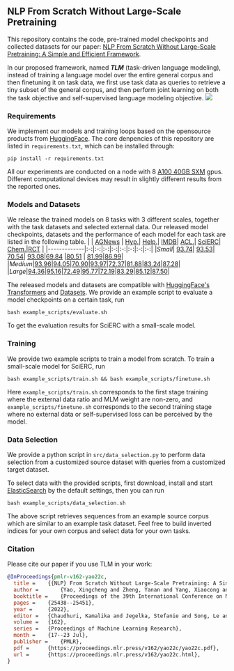 ## NLP From Scratch Without Large-Scale Pretraining
This repository contains the code, pre-trained model checkpoints and collected datasets for our paper: [NLP From Scratch Without Large-Scale Pretraining: A Simple and Efficient Framework](https://arxiv.org/abs/2111.04130). 

In our proposed framework, named ***TLM*** (task-driven language modeling), instead of training a language model over the entire general corpus and then finetuning it on task data, we first use task data as queries to retrieve a tiny subset of the general corpus, and then perform joint learning on both the task objective and self-supervised language modeling objective. 
![](./fig/framework.png)

### Requirements
We implement our models and training loops based on the opensource products from [HuggingFace](https://huggingface.co/). The core denpencies of this repository are listed in `requirements.txt`, which can be installed through:
```
pip install -r requirements.txt
```
All our experiments are conducted on a node with 8 [A100 40GB SXM](https://www.nvidia.cn/data-center/a100/) gpus. Different computational devices may result in slightly different results from the reported ones.

### Models and Datasets

We release the trained models on 8 tasks with 3 different scales, together with the task datasets and selected external data. Our released model checkpoints, datasets and the performance of each model for each task are listed in the following table.
| | [AGNews](https://huggingface.co/datasets/yxchar/ag-tlm) | [Hyp.](https://huggingface.co/datasets/yxchar/hyp-tlm)| [Help.](https://huggingface.co/datasets/yxchar/amazon-tlm)| [IMDB](https://huggingface.co/datasets/yxchar/imdb-tlm)| [ACL.](https://huggingface.co/datasets/yxchar/citation_intent-tlm)| [SciERC](https://huggingface.co/datasets/yxchar/sciie-tlm)| [Chem.](https://huggingface.co/datasets/yxchar/chemprot-tlm)|[RCT](https://huggingface.co/datasets/yxchar/rct-20k-tlm) |
|-------------|:-:|:-:|:-:|:-:|:-:|:-:|:-:|:-:|
|*Small*| [93.74](https://huggingface.co/yxchar/tlm-ag-small-scale)| [93.53](https://huggingface.co/yxchar/tlm-hyp-small-scale)| [70.54](https://huggingface.co/yxchar/tlm-amazon-small-scale)| [93.08](https://huggingface.co/yxchar/tlm-imdb-small-scale)|[69.84](https://huggingface.co/yxchar/tlm-citation_intent-small-scale) |[80.51](https://huggingface.co/yxchar/tlm-sciie-small-scale) | [81.99](https://huggingface.co/yxchar/tlm-chemprot-small-scale)|[86.99](https://huggingface.co/yxchar/tlm-rct-20k-small-scale)|
|*Medium*|[93.96](https://huggingface.co/yxchar/tlm-ag-medium-scale)|[94.05](https://huggingface.co/yxchar/tlm-hyp-medium-scale)|[70.90](https://huggingface.co/yxchar/tlm-amazon-medium-scale)|[93.97](https://huggingface.co/yxchar/tlm-imdb-medium-scale)|[72.37](https://huggingface.co/yxchar/tlm-citation_intent-medium-scale)|[81.88](https://huggingface.co/yxchar/tlm-sciie-medium-scale)|[83.24](https://huggingface.co/yxchar/tlm-chemprot-medium-scale)|[87.28](https://huggingface.co/yxchar/tlm-rct-20k-medium-scale)|
|*Large*|[94.36](https://huggingface.co/yxchar/tlm-ag-large-scale)|[95.16](https://huggingface.co/yxchar/tlm-hyp-large-scale)|[72.49](https://huggingface.co/yxchar/tlm-amazon-large-scale)|[95.77](https://huggingface.co/yxchar/tlm-imdb-medium-scale)|[72.19](https://huggingface.co/yxchar/tlm-citation_intent-large-scale)|[83.29](https://huggingface.co/yxchar/tlm-sciie-large-scale)|[85.12](https://huggingface.co/yxchar/tlm-chemprot-large-scale)|[87.50](https://huggingface.co/yxchar/tlm-rct-20k-large-scale)|

The released models and datasets are compatible with [HuggingFace's Transformers](https://huggingface.co/transformers/) and [Datasets](https://huggingface.co/docs/datasets/index.html). We provide an example script to evaluate a model checkpoints on a certain task, run 
```
bash example_scripts/evaluate.sh
```
To get the evaluation results for SciERC with a small-scale model.

### Training

We provide two example scripts to train a model from scratch. To train a small-scale model for SciERC, run
```
bash example_scripts/train.sh && bash example_scripts/finetune.sh
```
Here `example_scripts/train.sh` corresponds to the first stage training where the external data ratio and MLM weight are non-zero, and `example_scripts/finetune.sh` corresponds to the second training stage where no external data or self-supervised loss can be perceived by the model. 

### Data Selection

We provide a python script in `src/data_selection.py` to perform data selection from a customized source dataset with queries from a customized target dataset. 

To select data with the provided scripts, first download, install and start [ElasticSearch](https://www.elastic.co/cn/elasticsearch/) by the default settings, then you can run
```
bash example_scripts/data_selection.sh
```
The above script retrieves sequences from an example source corpus which are similar to an example task dataset. Feel free to build inverted indices for your own corpus and select data for your own tasks.

### Citation
Please cite our paper if you use TLM in your work:
```bibtex
@InProceedings{pmlr-v162-yao22c,
  title = 	 {{NLP} From Scratch Without Large-Scale Pretraining: A Simple and Efficient Framework},
  author =       {Yao, Xingcheng and Zheng, Yanan and Yang, Xiaocong and Yang, Zhilin},
  booktitle = 	 {Proceedings of the 39th International Conference on Machine Learning},
  pages = 	 {25438--25451},
  year = 	 {2022},
  editor = 	 {Chaudhuri, Kamalika and Jegelka, Stefanie and Song, Le and Szepesvari, Csaba and Niu, Gang and Sabato, Sivan},
  volume = 	 {162},
  series = 	 {Proceedings of Machine Learning Research},
  month = 	 {17--23 Jul},
  publisher =    {PMLR},
  pdf = 	 {https://proceedings.mlr.press/v162/yao22c/yao22c.pdf},
  url = 	 {https://proceedings.mlr.press/v162/yao22c.html},
}
```
